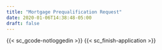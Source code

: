 ```yaml
---
title: "Mortgage Prequalification Request"
date: 2020-01-06T14:38:48-05:00
draft: false
---
```

{{< sc_gcode-notloggedin >}}
{{< sc_finish-application >}}